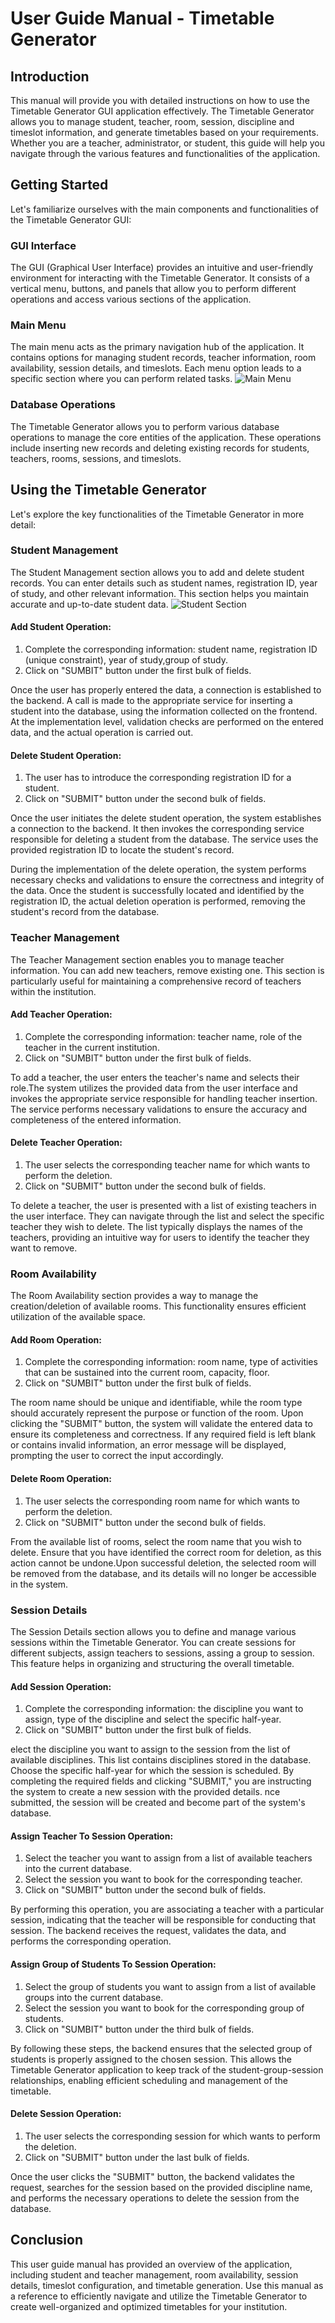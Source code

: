 # User Guide Manual - Timetable Generator

## Introduction

This manual will provide you with detailed instructions on how to use the Timetable Generator GUI application effectively. The Timetable Generator allows you to manage student, teacher, room, session, discipline and timeslot information, and generate timetables based on your requirements. Whether you are a teacher, administrator, or student, this guide will help you navigate through the various features and functionalities of the application.

## Getting Started

Let's familiarize ourselves with the main components and functionalities of the Timetable Generator GUI:

### GUI Interface

The GUI (Graphical User Interface) provides an intuitive and user-friendly environment for interacting with the Timetable Generator. It consists of a  vertical menu, buttons, and panels that allow you to perform different operations and access various sections of the application.

### Main Menu

The main menu acts as the primary navigation hub of the application. It contains options for managing student records, teacher information, room availability, session details, and timeslots. 
Each menu option leads to a specific section where you can perform related tasks.
![Main Menu](/docs/reportImages/mainMenu.png)
### Database Operations

The Timetable Generator allows you to perform various database operations to manage the core entities of the application. These operations include inserting new records and deleting existing records for students, teachers, rooms, sessions, and timeslots.

## Using the Timetable Generator

Let's explore the key functionalities of the Timetable Generator in more detail:

### Student Management

The Student Management section allows you to add and delete student records. You can enter details such as student names, registration ID, year of study, and other relevant information. This section helps you maintain accurate and up-to-date student data.
![Student Section](/docs/reportImages/studentPanel.png)
#### Add Student Operation:

1. Complete the corresponding information: student name, registration ID (unique constraint), year of study,group of study.
2. Click on "SUMBIT" button under the first bulk of fields.

Once the user has properly entered the data, a connection is established to the backend. A call is made to the appropriate service for inserting a student into the database, using the information collected on the frontend. At the implementation level, validation checks are performed on the entered data, and the actual operation is carried out.
#### Delete Student Operation:
1. The user has to introduce the corresponding registration ID for a student.
2. Click on "SUBMIT" button under the second bulk of fields.

Once the user initiates the delete student operation, the system establishes a connection to the backend. It then invokes the corresponding service responsible for deleting a student from the database. The service uses the provided registration ID to locate the student's record.

During the implementation of the delete operation, the system performs necessary checks and validations to ensure the correctness and integrity of the data. Once the student is successfully located and identified by the registration ID, the actual deletion operation is performed, removing the student's record from the database.
### Teacher Management

The Teacher Management section enables you to manage teacher information. You can add new teachers, remove existing one. This section is particularly useful for maintaining a comprehensive record of teachers within the institution.
#### Add Teacher Operation:
1. Complete the corresponding information: teacher name, role of the teacher in the current institution.
2. Click on "SUMBIT" button under the first bulk of fields.

To add a teacher, the user enters the teacher's name and selects their role.The system utilizes the provided data from the user interface and invokes the appropriate service responsible for handling teacher insertion. The service performs necessary validations to ensure the accuracy and completeness of the entered information.

#### Delete Teacher Operation:
1. The user selects the corresponding teacher name for which wants to perform the deletion.
2. Click on "SUBMIT" button under the second bulk of fields.

To delete a teacher, the user is presented with a list of existing teachers in the user interface. They can navigate through the list and select the specific teacher they wish to delete. The list typically displays the names of the teachers, providing an intuitive way for users to identify the teacher they want to remove.
### Room Availability

The Room Availability section provides a way to manage the creation/deletion of available rooms. This functionality ensures efficient utilization of the available space.
#### Add Room Operation:
1. Complete the corresponding information: room name, type of activities that can be sustained into the current room, capacity, floor.
2. Click on "SUMBIT" button under the first bulk of fields.

The room name should be unique and identifiable, while the room type should accurately represent the purpose or function of the room.
Upon clicking the "SUBMIT" button, the system will validate the entered data to ensure its completeness and correctness. If any required field is left blank or contains invalid information, an error message will be displayed, prompting the user to correct the input accordingly.

#### Delete Room Operation:
1. The user selects the corresponding room name for which wants to perform the deletion.
2. Click on "SUBMIT" button under the second bulk of fields.

From the available list of rooms, select the room name that you wish to delete.
Ensure that you have identified the correct room for deletion, as this action cannot be undone.Upon successful deletion, the selected room will be removed from the database, and its details will no longer be accessible in the system.
### Session Details

The Session Details section allows you to define and manage various sessions within the Timetable Generator. You can create sessions for different subjects, assign teachers to sessions, assing a group to  session. This feature helps in organizing and structuring the overall timetable.
#### Add Session Operation:
1. Complete the corresponding information: the discipline you want to assign, type of the discipline and select the specific half-year.
2. Click on "SUMBIT" button under the first bulk of fields.

elect the discipline you want to assign to the session from the list of available disciplines. This list contains disciplines stored in the database.
Choose the specific half-year for which the session is scheduled. By completing the required fields and clicking "SUBMIT," you are instructing the system to create a new session with the provided details.
nce submitted, the session will be created and become part of the system's database.

#### Assign Teacher To Session Operation:
1. Select the teacher you want to assign from a list of available teachers into the current database.
2. Select the session you want to book for the corresponding teacher.
3. Click on "SUMBIT" button under the second bulk of fields.

By performing this operation, you are associating a teacher with a particular session, indicating that the teacher will be responsible for conducting that session.
The backend receives the request, validates the data, and performs the corresponding operation.

#### Assign Group of Students To Session Operation:
1. Select the group of students you want to assign from a list of available groups into the current database.
2. Select the session you want to book for the corresponding group of students.
3. Click on "SUMBIT" button under the third bulk of fields.

By following these steps, the backend ensures that the selected group of students is properly assigned to the chosen session. This allows the Timetable Generator application to keep track of the student-group-session relationships, enabling efficient scheduling and management of the timetable.

#### Delete Session Operation:
1. The user selects the corresponding session for which wants to perform the deletion.
2. Click on "SUBMIT" button under the last bulk of fields.

Once the user clicks the "SUBMIT" button, the backend validates the request, searches for the session based on the provided discipline name, and performs the necessary operations to delete the session from the database.

## Conclusion

This user guide manual has provided an overview of the application, including student and teacher management, room availability, session details, timeslot configuration, and timetable generation. Use this manual as a reference to efficiently navigate and utilize the Timetable Generator to create well-organized and optimized timetables for your institution.
